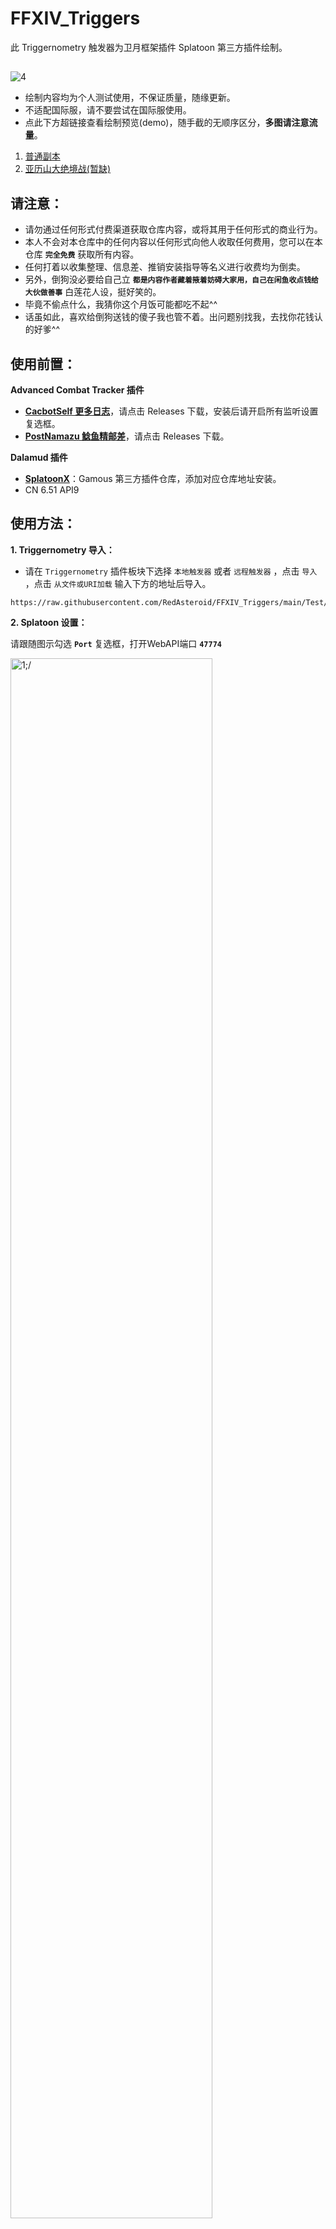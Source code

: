 # FFXIV_Triggers

此 Triggernometry 触发器为卫月框架插件 Splatoon 第三方插件绘制。

##

![4](https://raw.githubusercontent.com/RedAsteroid/FFXIV_Triggers/main/demo/img0/0.jpg)

- 绘制内容均为个人测试使用，不保证质量，随缘更新。
- 不适配国际服，请不要尝试在国际服使用。
- 点此下方超链接查看绘制预览(demo)，随手截的无顺序区分，**多图请注意流量**。

1. [普通副本](https://github.com/RedAsteroid/FFXIV_Triggers/blob/main/demo/img1.md)
2. [亚历山大绝境战(暂缺)](https://github.com/RedAsteroid/FFXIV_Triggers/blob/main/demo/img2.md)

## 请注意：

- 请勿通过任何形式付费渠道获取仓库内容，或将其用于任何形式的商业行为。
- 本人不会对本仓库中的任何内容以任何形式向他人收取任何费用，您可以在本仓库 **`完全免费`** 获取所有内容。
- 任何打着以收集整理、信息差、推销安装指导等名义进行收费均为倒卖。
- 另外，倒狗没必要给自己立 **`都是内容作者藏着掖着妨碍大家用，自己在闲鱼收点钱给大伙做善事`** 白莲花人设，挺好笑的。
- 毕竟不偷点什么，我猜你这个月饭可能都吃不起^^
- 话虽如此，喜欢给倒狗送钱的傻子我也管不着。出问题别找我，去找你花钱认的好爹^^

## 使用前置：
**Advanced Combat Tracker 插件**
- [**CacbotSelf 更多日志**](https://github.com/tssailzz8/cacbotSelf)，请点击 Releases 下载，安装后请开启所有监听设置复选框。
- [**PostNamazu 鲶鱼精邮差**](https://github.com/Natsukage/PostNamazu)，请点击 Releases 下载。

**Dalamud 插件**
- [**SplatoonX**](https://github.com/gamous/DalamudPluginsCN-Dev)：Gamous 第三方插件仓库，添加对应仓库地址安装。
- CN 6.51 API9

## 使用方法：
**1. Triggernometry 导入：**

- 请在 `Triggernometry` 插件板块下选择 `本地触发器` 或者 `远程触发器` ，点击 `导入` ，点击 `从文件或URI加载` 输入下方的地址后导入。
  
```
https://raw.githubusercontent.com/RedAsteroid/FFXIV_Triggers/main/Test/Testtriggers_pure.xml
```

**2. Splatoon 设置：**

请跟随图示勾选 **`Port`** 复选框，打开WebAPI端口 **`47774`**

<img src="https://raw.githubusercontent.com/RedAsteroid/FFXIV_Triggers/main/img/1.png" width=80% alt=1;/>

<img src="https://raw.githubusercontent.com/RedAsteroid/FFXIV_Triggers/main/img/2.png" width=80% alt=2;/>

**3. CactbotSelf(MoreLogLine) 设置：**

请跟随图示勾选 **`开启监控ACtorCast`**，**`开启监控ACtorMove`**，**`开启监控ACtorSet`** 复选框。

<img src="https://raw.githubusercontent.com/RedAsteroid/FFXIV_Triggers/main/img/4.png" wid=80% alt=3;/>

配置问题：[CactbotSelf(MoreLogLine)解决默认不勾选](https://docs.qq.com/doc/DZE9Sa1FxSmdZZ2Fo)

## 触发器有以下内容：
* 部分迷宫挑战/讨伐歼灭战
* 巴尔巴莉希娅歼殛战
* 亚历山大绝境战
* 究极神兵绝境战 \(测试\)

## 其他
- 预览图里的卫月样式：[**Catppuccin Macchiato v1**](https://github.com/RedAsteroid/FFXIV_Triggers/blob/main/img/dalamud_theme.md)
- 触发器目前使用 [阿洛(MnFen)](https://github.com/MnFeN) 预览版更改，详见[此处](https://www.bilibili.com/video/BV1tH4y1o7Yx)，如有兼容问题请提Issues。
- 如果您只是想使用 **`亚历山大绝境战 (TEA)`** 触发器绘制，请导入下方地址。
```
https://raw.githubusercontent.com/RedAsteroid/FFXIV_Triggers/main/Test/TEAdraw.xml
```

## 耻辱墙

闲鱼：浒山森森

<img src="https://raw.githubusercontent.com/RedAsteroid/FFXIV_Triggers/main/img/resell/1st/main.jpg" width=50% alt=4;/>

### 倒卖本仓库内容与一系列卫月插件，更改/抹去署名并在闲鱼上架

**当婊子还要立牌坊，怎么一边倒卖还要发帖子满口跑火车装清纯白莲花？是不是倒卖赚了点棺材本，感觉自己行了，卖出身份感了？**

<img src="https://raw.githubusercontent.com/RedAsteroid/FFXIV_Triggers/main/img/resell/1st/1.png" width=60% alt=5;/>
<img src="https://raw.githubusercontent.com/RedAsteroid/FFXIV_Triggers/main/img/resell/1st/2.png" width=60% alt=6;/>

##

- **拆分了本仓库的触发器分成三个品类进行倒卖(绝亚、绝亚以外内容、绝亚与其他绝本触发器捆绑)**
- **抹去Github仓库信息，装模作样地修改命名日期，美其名曰：优化**。

##

<img src="https://raw.githubusercontent.com/RedAsteroid/FFXIV_Triggers/main/img/resell/1st/3.png" width=80% alt=7;/>

- **↑ 从仓库导入的绝亚触发器，界面应该是这样的 ↑**
- 现已重新排版并推送到仓库，因此与上图不同

不难看出，这位倒狗曾在莫灵喵二群如饥似渴地在群文件摸索着各路资源，顺藤摸瓜摸到了这个仓库，兴冲冲地导入Triggernometry后用有形的大手大刀阔斧地把绝本切分到自己处心积虑计划的倒卖列表中。
但是倒狗发现触发器除了绝本居然还有低难内容！顿时心生一计，这剩余部分岂不是可以再卖一份？！一份触发器能当两份卖？！好顶级的商业头脑！
做完这些，倒狗仔细检查自己精心挑选的触发器，小心翼翼地修改着拆分后出现的纰漏。突然发现有触发器居然用日期作为版本号命名？！天才般的想法！于是有样学样地给分组命名加上今天的日期，暗喜自己的操作天衣无缝。

历经艰辛，倒狗打开PS，用不知道哪盗的背景图贴上小店的水印，颤巍巍的手在键盘上艰难地抠出几个大字`“所有绝本绘图...”`。
保存好精心制作的图片，掏出手机打开闲鱼，准备发布新的宝贝。复制粘贴从别的小店摘抄的文案，上传图片，挠头想了想其他倒狗同行的报价，填写了36.99元，点击发布。又想到自己分尸的触发器兴许也有买家，如法炮制又发了两个宝贝。
做完这一切，一想到接下来有傻子源源不断地送钱，生活费有了着落，紧皱的眉毛顿时舒缓开来。

##

### 画图作者来闲鱼，是来杀你这种毫无底线、亲妈生死未卜的杂种倒狗。
欢迎画图作者来闲鱼？钱包来了怎么不欢迎？不得装清纯博点同情不是嘛？

**什么狗屁自己整理优化写教程**

- 把群文件在线文档教程生成副本、同行买插件发的教程改成自己的就是你的教程？

- 把偷来的资源改个署名就是你的优化？我怎么没见新增内容和功能修复？你把你妈给优化了？

- 卫月插件全是偷的？是不是脑子不好使？也确实，毕竟闲鱼挂的宝贝大部分来自群文件，除了偷什么都不会。

**你的渠道是指在闲鱼上发布宝贝骗傻子买你的 **`【自动发货】`** ？**

<img src="https://raw.githubusercontent.com/RedAsteroid/FFXIV_Triggers/main/img/resell/1st/4.jpg" width=50% alt=8;/>

**尊重作者是指在作者点名的情况下明目张胆地开店倒卖，抹掉作者提供的资源渠道？你的尊重就像你的亲妈一样一文不值。**

**这么强调收费是教学，还要扣一个作者没教我来教的帽子，怕饭碗没了？你这脑子也配教人？**

### 闲鱼倒卖多如狗。确实，想管根本不是一个人能做到的。

**但你这条傻狗主动跳出来就不好说了，真难为你发帖子再怎么装清纯也掩不住一股倒狗的骚臭味。**

##

附倒狗小店页面与个人名片，欢迎积极举报倒狗。举报理由可填写倒卖免费资源，附上README地址。
```
https://github.com/RedAsteroid/FFXIV_Triggers/blob/main/README.md
```
<img src="https://raw.githubusercontent.com/RedAsteroid/FFXIV_Triggers/main/img/resell/1st/5.jpg" width=60% alt=9;/>

<img src="https://raw.githubusercontent.com/RedAsteroid/FFXIV_Triggers/main/img/resell/1st/6.png" width=60% alt=10;/>

待补充...